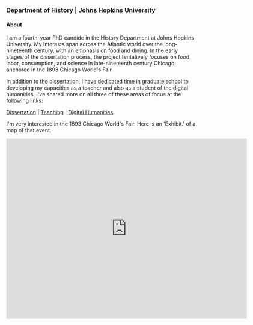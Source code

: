 ### Department of History | Johns Hopkins University
  
#### About
I am a fourth-year PhD candide in the History Department at Johns Hopkins University. My interests span across the Atlantic world over the long-nineteenth century, with an emphasis on food and dining. In the early stages of the dissertation process, the project tentatively focuses on food labor, consumption, and science in late-nineteenth century Chicago anchored in tne 1893 Chicago World's Fair

In addition to the dissertation, I have dedicated time in graduate school to developing my capacities as a teacher and also as a student of the digital humanities. I've shared more on all three of these areas of focus at the following links:

[Dissertation](dissertation.md) | [Teaching](teaching.md) | [Digital Humanities](dh.md)

I'm very interested in the 1893 Chicago World's Fair. Here is an 'Exhibit.' of a map of that event.

<iframe src="https://www.exhibit.so/exhibits/Tebm83H0GHNkhbmLxsbt?embedded=true" width="640" height="480" allowfullscreen allow="autoplay" frameborder="0"></iframe>
